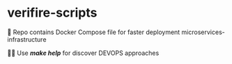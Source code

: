 # verifire-scripts

🐳 Repo contains Docker Compose file for faster deployment microservices-infrastructure

👨‍💻 Use __*make help*__ for discover DEVOPS approaches